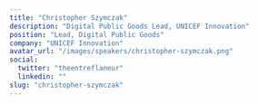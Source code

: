 ```yaml
---
title: "Christopher Szymczak"
description: "Digital Public Goods Lead, UNICEF Innovation"
position: "Lead, Digital Public Goods"
company: "UNICEF Innovation"
avatar_url: "/images/speakers/christopher-szymczak.png"
social:
  twitter: "theentreflaneur"
  linkedin: ""
slug: "christopher-szymczak"
---
```

